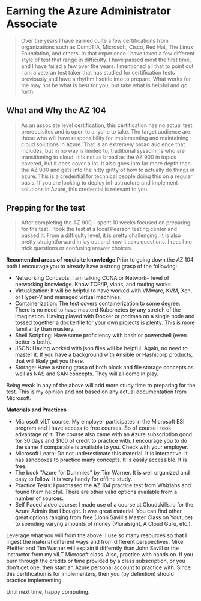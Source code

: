 # Earning the Azure Administrator Associate
> Over the years I have earned quite a few certifications from organizations such as CompTIA, Microsoft, Cisco, Red Hat, The Linux Foundation, and others. In that experience I have taken a few different style of test that range in difficulty. I have passed most the first time, and I have failed a few over the years. I mentioned all that to point out I am a veteran test taker that has studied for certification tests previously and have a rhythm I settle into to prepare. What works for me may not be what is best for you, but take what is helpful and go forth.

## What and Why the AZ 104
> As an associate level certification, this certification has no actual test prerequisites and is open to anyone to take. The target audience are those who will have responsibility for implementing and maintaining cloud solutions in Azure. That is an extremely broad audience that includes, but in no way is limited to,  traditional sysadmins who are transitioning to cloud. It is not as broad as the AZ 900 in topics covered, but it does cover a lot. It also goes into far more depth than the AZ 900 and gets into the nitty gritty of how to actually do things in azure. This is a credential for technical people doing this on a regular basis. If you are looking to deploy infrastructure and implement solutions in Azure, this credential is relevant to you.

## Prepping for the test
> After completing the AZ 900, I spent 10 weeks focused on preparing for the test. I took the test at a local Pearson testing center and passed it. From a difficulty level, it is pretty challenging. It is also pretty straightforward in lay out and how it asks questions. I recall no trick questions or confusing answer choices.

**Recomended areas of requisite knowledge**
Prior to going down the AZ 104 path I encourage you to already have a strong grasp of the following:

- Networking Concepts: I am talking CCNA or Network+ level of networking knowledge. Know TCP/IP, vlans, and routing  works.
- Virtualization: It will be helpful to have worked with VMware, KVM, Xen, or Hyper-V and managed virtual machines.
- Containerization: The test covers containerization to some degree. There is no need to have masterd Kubernetes by any stretch of the imagination. Having played with Docker or podman on a single node and tossed together a dockerfile for your own projects is plenty. This is more familiarity than mastery.
- Shell Scripting: Have some proficiency with bash or powershell (even better is both).
- JSON: Having worked with json files will be helpful. Again, no need to master it. If you have a background with Ansible or Hashicorp products, that will likely get you there.
- Storage: Have a strong grasp of both block and file storage concepts as well as NAS and SAN concepts. They will all come in play.

Being weak in any of the above will add more study time to preparing for the test. This is my opinion and not based on any actual documentation from Microsoft.

**Materials and Practices**

- Microsoft vILT course: My employer participates in the Microsoft ESI program and I have access to free courses. So of course I took advantage of it. The course also came with an Azure subscription good for 30 days and $100 of credit to practice with. I encourage you to do the same if comparable is available to you. Check with your employer.
- Microsoft Learn: Do not underestimate this material. It is interactive. It has sandboxes to practice many concepts. It is easily accessible. It is free.
- The book "Azure for Dummies" by Tim Warner. It is well organized and easy to follow. It is very handy for offline study.
- Practice Tests: I purchased the AZ 104 practice test from Whizlabs and found them helpful. There are other valid options available from a number of sources.
- Self Paced video course: I made use of a course at Cloudskills.io for the Azure Admin that I bought. It was great material. You can find other great options ranging from free (John Savill's Master Class on Youtube) to spending varyng amounts of money (Pluralsight, A Cloud Guru, etc.).

Leverage what you will from the above. I use so many resources so that I ingest the material different ways and from different perspectives. Mike Pfeiffer and Tim Warner will explain it differntly than John Savill or the instructor from my vILT Microsoft class. Also, practice with hands on. If you burn through the credits or time provided by a class subscription, or you don't get one, then start an Azure personal account to practice with. Since this certification is for implementers, then you (by definition) should practice implementing.

Until next time, happy computing.

